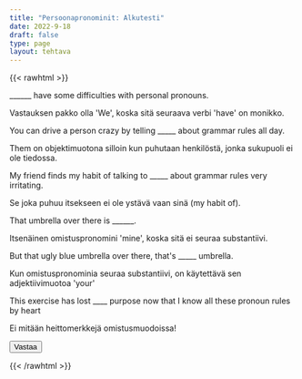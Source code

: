 ```yaml
---
title: "Persoonapronominit: Alkutesti"
date: 2022-9-18
draft: false
type: page
layout: tehtava
---
```


{{< rawhtml >}}
<link rel="stylesheet" type="text/css" href="/css/monivalinta2.css"/>
<body class="dark:bg-warmgray-900">
<div class="wrap">
  <div class="row">
  <section data-quiz-item>
    <div class="question">______ have some difficulties with personal pronouns.</div>
    <div class="choices" data-choices='["He","She", "We", "It"]'></div>
    <p class="info">Vastauksen pakko olla 'We', koska sitä seuraava verbi 'have' on monikko.</p>
  </section>
  <section data-quiz-item>
    <div class="question">You can drive a person crazy by telling _____ about grammar rules all day.</div>
    <div class="choices" data-choices='["him","her", "it", "them"]'></div>
    <p class="info">Them on objektimuotona silloin kun puhutaan henkilöstä, jonka sukupuoli ei ole tiedossa.</p>
   </section>
  </div>
  <div class="row">
  <section data-quiz-item>
    <div class="question">My friend finds my habit of talking to _____ about grammar rules very irritating.</div>
    <div class="choices" data-choices='["himself","herself", "themselves", "myself"]'></div>
    <p class="info">Se joka puhuu itsekseen ei ole ystävä vaan sinä (my habit of).</p>
  </section>
   <section data-quiz-item>
    <div class="question">That umbrella over there is ______.</div> 
    <div class="choices" data-choices='["my", "mine", "me", "I"]'></div>
    <p class="info">Itsenäinen omistuspronomini 'mine', koska sitä ei seuraa substantiivi.</p>
  </section>
  </div>
   <div class="row">
  <section data-quiz-item>
    <div class="question">But that ugly blue umbrella over there, that's _____ umbrella.</div>
    <div class="choices" data-choices='["your", "yours", "your&apos;s", "you"]'></div>
    <p class="info">Kun omistuspronominia seuraa substantiivi, on käytettävä sen adjektiivimuotoa 'your'</p>
  </section>
   <section data-quiz-item>
    <div class="question">This exercise has lost ____ purpose now that I know all these pronoun rules by heart</div>
    <div class="choices" data-choices='["their", "its", "it&apos;s", "their&apos;s"]'></div>
    <p class="info">Ei mitään heittomerkkejä omistusmuodoissa!</p>
  </section>
  </div>

</div>
  <div id="emc-score"></div>
  <div class="submit">
  <button id="emc-submit">Vastaa</button>
  </div>
 
 <script src='https://cdnjs.cloudflare.com/ajax/libs/jquery/2.1.3/jquery.min.js'></script>
 
</body>
</html>

<script>
  
    (function($) {
  $.fn.emc = function(options) {
    
    var defaults = {
      key: [],
      scoring: "normal",
      progress: true
    },
    settings = $.extend(defaults,options),
    $quizItems = $('[data-quiz-item]'),
    $choices = $('[data-choices]'),
    itemCount = $quizItems.length,
    chosen = [],
    $option = null,
    $label = null;
    
   emcInit();
    
   if (settings.progress) {
      var $bar = $('#emc-progress'),
          $inner = $('<div id="emc-progress_inner"></div>'),
          $perc = $('<span id="emc-progress_ind">0/'+itemCount+'</span>');
      $bar.append($inner).prepend($perc);
    }
    
    function emcInit() {
      $quizItems.each( function(index,value) {
      var $this = $(this),
          $choiceEl = $this.find('.choices'),
          choices = $choiceEl.data('choices');
        for (var i = 0; i < choices.length; i++) {
          $option = $('<input name="'+index+'" id="'+index+'_'+i+'" type="radio">');
          $label = $('<label for="'+index+'_'+i+'">'+choices[i]+'</label>');
          $choiceEl.append($option).append($label);
         
          $option.on( 'change', function() {
            return getChosen();
          }); 
        }
      });
    }
    
    function getChosen() {
      chosen = [];
      $choices.each( function() {
        var $inputs = $(this).find('input[type="radio"]');
        $inputs.each( function(index,value) {
          if($(this).is(':checked')) {
            chosen.push(index + 1);
          }
        });
      });
      getProgress();
    }
    
    function getProgress() {
      var prog = (chosen.length / itemCount) * 100 + "%",
          $submit = $('#emc-submit');
      if (settings.progress) {
        $perc.text(chosen.length+'/'+itemCount);  
        $inner.css({height: prog});
      }
      if (chosen.length === itemCount) {
        $submit.addClass('ready-show');
        $submit.click( function(){
          return scoreNormal();
        });
      }
    }
    
    function scoreNormal() {
      var wrong = [],
          score = null,
          $scoreEl = $('#emc-score');
      for (var i = 0; i < itemCount; i++) {
        if (chosen[i] != settings.key[i]) {
          wrong.push(i);
        }
      }
      $quizItems.each( function(index) {
        var $this = $(this);
        if ($.inArray(index, wrong) !== -1 ) {
         $this.removeClass('item-correct').addClass('item-incorrect');
        } else {
          $this.removeClass('item-incorrect').addClass('item-correct');
        }
      });
      
      score = ((itemCount - wrong.length) / itemCount).toFixed(2) * 100 + "%";
      $scoreEl.text("Vastauksista oikein "+score).addClass('new-score');
    }
 
  }
}(jQuery));
 
 
$(document).emc({
  key: ["3","4","4","2","1","2"]
});</script>
{{< /rawhtml >}}